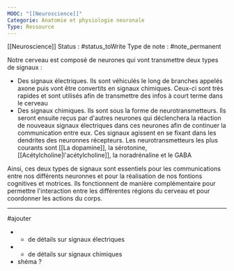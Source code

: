 ```yaml
---
MOOC: "[[Neuroscience]]"
Categorie: Anatomie et physiologie neuronale
Type: Ressource
---
```

[[Neuroscience]]
Status : #status_toWrite
Type de note : #note_permanent

Notre cerveau est composé de neurones qui vont transmettre deux types de signaux :
- Des signaux électriques. Ils sont véhiculés le long de branches appelés axone puis vont être convertits en signaux chimiques. Ceux-ci sont très rapides  et sont utilisés afin de transmettre des infos à court terme dans le cerveau
- Des signaux chimiques. Ils sont sous la forme de neurotransmetteurs. Ils seront ensuite reçus par d'autres neurones qui déclenchera la réaction de nouveaux signaux électriques dans ces neurones afin de continuer la communication entre eux. Ces signaux agissent en se fixant dans les dendrites des neuronnes récepteurs. Les neurotransmetteurs les plus courants sont [[La dopamine]], la sérotonine, [[Acétylcholine|l'acétylcholine]], la noradrénaline et le GABA

Ainsi, ces deux types de signaux sont essentiels pour les communications entre nos différents neuronnes et pour la réalisation de nos fontions cognitives et motrices. Ils fonctionnent de manière complémentaire pour permettre l'interaction entre les différentes régions du cerveau et pour coordonner les actions du corps.

---
#ajouter 
- + de détails sur signaux électriques
- + de détails sur signaux chimiques
- shéma ?